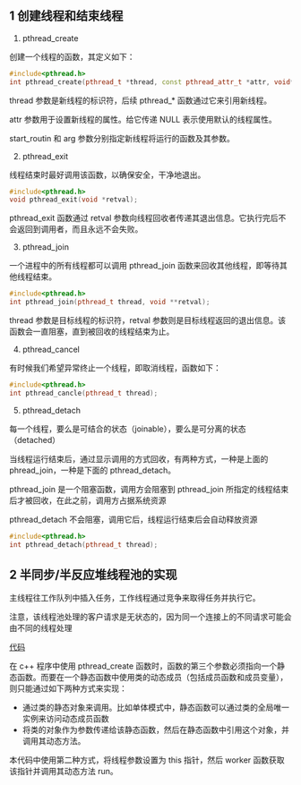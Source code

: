 ## 1 创建线程和结束线程

1.  pthread_create

创建一个线程的函数，其定义如下：

```c++
#include<pthread.h>
int pthread_create(pthread_t *thread, const pthread_attr_t *attr, void* (*start_routin)(void *), void *args);
```

thread 参数是新线程的标识符，后续 pthread_* 函数通过它来引用新线程。

attr 参数用于设置新线程的属性。给它传递 NULL 表示使用默认的线程属性。

start_routin 和 arg 参数分别指定新线程将运行的函数及其参数。

2.  pthread_exit

线程结束时最好调用该函数，以确保安全，干净地退出。

```c++
#include<pthread.h>
void pthread_exit(void *retval);
```

pthread_exit 函数通过 retval 参数向线程回收者传递其退出信息。它执行完后不会返回到调用者，而且永远不会失败。

3.  pthread_join

一个进程中的所有线程都可以调用 pthread_join 函数来回收其他线程，即等待其他线程结束。

```c++
#include<pthread.h>
int pthread_join(pthread_t thread, void **retval);
```

thread 参数是目标线程的标识符，retval 参数则是目标线程返回的退出信息。该函数会一直阻塞，直到被回收的线程结束为止。

4.  pthread_cancel

有时候我们希望异常终止一个线程，即取消线程，函数如下：

```c++
#include<pthread.h>
int pthread_cancle(pthread_t thread);
```

5.  pthread_detach

每一个线程，要么是可结合的状态（joinable），要么是可分离的状态（detached）

当线程运行结束后，通过显示调用的方式回收，有两种方式，一种是上面的 phread_join，一种是下面的 pthread_detach。

pthread_join 是一个阻塞函数，调用方会阻塞到 pthread_join 所指定的线程结束后才被回收，在此之前，调用方占据系统资源

pthread_detach 不会阻塞，调用它后，线程运行结束后会自动释放资源

```c++
#include<pthread.h>
int pthread_detach(pthread_t thread);
```

## 2 半同步/半反应堆线程池的实现

主线程往工作队列中插入任务，工作线程通过竞争来取得任务并执行它。

注意，该线程池处理的客户请求是无状态的，因为同一个连接上的不同请求可能会由不同的线程处理

[代码](../src/thread_pool/thread_pool.h)

在 c++ 程序中使用 pthread_create 函数时，函数的第三个参数必须指向一个静态函数。而要在一个静态函数中使用类的动态成员（包括成员函数和成员变量），则只能通过如下两种方式来实现：

-   通过类的静态对象来调用。比如单体模式中，静态函数可以通过类的全局唯一实例来访问动态成员函数
-   将类的对象作为参数传递给该静态函数，然后在静态函数中引用这个对象，并调用其动态方法。

本代码中使用第二种方式，将线程参数设置为 this 指针，然后 worker 函数获取该指针并调用其动态方法 run。

